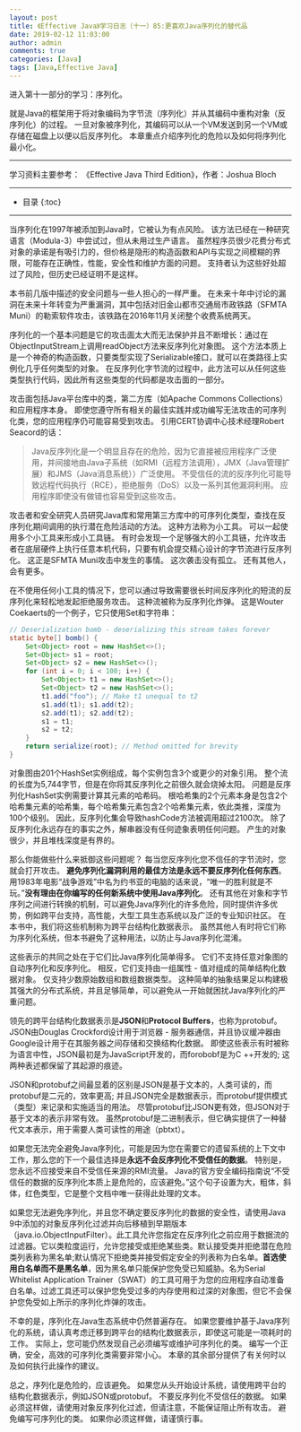 ```yaml
---
layout: post
title: 《Effective Java》学习日志（十一）85:更喜欢Java序列化的替代品
date: 2019-02-12 11:03:00
author: admin
comments: true
categories: [Java]
tags: [Java,Effective Java]
---
```




进入第十一部分的学习：序列化。

就是Java的框架用于将对象编码为字节流（序列化）并从其编码中重构对象（反序列化）的过程。 一旦对象被序列化，其编码可以从一个VM发送到另一个VM或存储在磁盘上以便以后反序列化。 本章重点介绍序列化的危险以及如何将序列化最小化。

<!-- more -->

------

学习资料主要参考： 《Effective Java Third Edition》，作者：Joshua Bloch

------




* 目录
{:toc}

------

当序列化在1997年被添加到Java时，它被认为有点风险。 该方法已经在一种研究语言（Modula-3）中尝试过，但从未用过生产语言。 虽然程序员很少花费分布式对象的承诺是有吸引力的，但价格是隐形的构造函数和API与实现之间模糊的界限，可能存在正确性，性能，安全性和维护方面的问题。 支持者认为这些好处超过了风险，但历史已经证明不是这样。

本书前几版中描述的安全问题与一些人担心的一样严重。 在未来十年中讨论的漏洞在未来十年转变为严重漏洞，其中包括对旧金山都市交通局市政铁路（SFMTA Muni）的勒索软件攻击，该铁路在2016年11月关闭整个收费系统两天。

序列化的一个基本问题是它的攻击面太大而无法保护并且不断增长：通过在ObjectInputStream上调用readObject方法来反序列化对象图。 这个方法本质上是一个神奇的构造函数，只要类型实现了Serializable接口，就可以在类路径上实例化几乎任何类型的对象。 在反序列化字节流的过程中，此方法可以从任何这些类型执行代码，因此所有这些类型的代码都是攻击面的一部分。

攻击面包括Java平台库中的类，第二方库（如Apache Commons Collections）和应用程序本身。 即使您遵守所有相关的最佳实践并成功编写无法攻击的可序列化类，您的应用程序仍可能容易受到攻击。 引用CERT协调中心技术经理Robert Seacord的话：

> Java反序列化是一个明显且存在的危险，因为它直接被应用程序广泛使用，并间接地由Java子系统（如RMI（远程方法调用），JMX（Java管理扩展）和JMS（Java消息系统））广泛使用。 不受信任的流的反序列化可能导致远程代码执行（RCE），拒绝服务（DoS）以及一系列其他漏洞利用。 应用程序即使没有做错也容易受到这些攻击。

攻击者和安全研究人员研究Java库和常用第三方库中的可序列化类型，查找在反序列化期间调用的执行潜在危险活动的方法。 这种方法称为小工具。 可以一起使用多个小工具来形成小工具链。 有时会发现一个足够强大的小工具链，允许攻击者在底层硬件上执行任意本机代码，只要有机会提交精心设计的字节流进行反序列化。 这正是SFMTA Muni攻击中发生的事情。 这次袭击没有孤立。 还有其他人，会有更多。

在不使用任何小工具的情况下，您可以通过导致需要很长时间反序列化的短流的反序列化来轻松地发起拒绝服务攻击。 这种流被称为反序列化炸弹。 这是Wouter Coekaerts的一个例子，它只使用Set和字符串：

```java
// Deserialization bomb - deserializing this stream takes forever
static byte[] bomb() {
    Set<Object> root = new HashSet<>();
    Set<Object> s1 = root;
    Set<Object> s2 = new HashSet<>();
    for (int i = 0; i < 100; i++) {
        Set<Object> t1 = new HashSet<>();
        Set<Object> t2 = new HashSet<>();
        t1.add("foo"); // Make t1 unequal to t2
        s1.add(t1); s1.add(t2);
        s2.add(t1); s2.add(t2);
        s1 = t1;
        s2 = t2;
    } 
    return serialize(root); // Method omitted for brevity
}
```

对象图由201个HashSet实例组成，每个实例包含3个或更少的对象引用。 整个流的长度为5,744字节，但是在你将其反序列化之前很久就会烧掉太阳。 问题是反序列化HashSet实例需要计算其元素的哈希码。 根哈希集的2个元素本身是包含2个哈希集元素的哈希集，每个哈希集元素包含2个哈希集元素，依此类推，深度为100个级别。 因此，反序列化集会导致hashCode方法被调用超过2100次。 除了反序列化永远存在的事实之外，解串器没有任何迹象表明任何问题。 产生的对象很少，并且堆栈深度是有界的。

那么你能做些什么来抵御这些问题呢？ 每当您反序列化您不信任的字节流时，您就会打开攻击。 **避免序列化漏洞利用的最佳方法是永远不要反序列化任何东西**。 用1983年电影“战争游戏”中名为约书亚的电脑的话来说，“唯一的胜利就是不玩。”**没有理由在你编写的任何新系统中使用Java序列化**。 还有其他在对象和字节序列之间进行转换的机制，可以避免Java序列化的许多危险，同时提供许多优势，例如跨平台支持，高性能，大型工具生态系统以及广泛的专业知识社区。 在本书中，我们将这些机制称为跨平台结构化数据表示。 虽然其他人有时将它们称为序列化系统，但本书避免了这种用法，以防止与Java序列化混淆。

这些表示的共同之处在于它们比Java序列化简单得多。 它们不支持任意对象图的自动序列化和反序列化。 相反，它们支持由一组属性 - 值对组成的简单结构化数据对象。 仅支持少数原始数组和数组数据类型。 这种简单的抽象结果足以构建极其强大的分布式系统，并且足够简单，可以避免从一开始就困扰Java序列化的严重问题。

领先的跨平台结构化数据表示是**JSON**和**Protocol Buffers**，也称为protobuf。 JSON由Douglas Crockford设计用于浏览器 - 服务器通信，并且协议缓冲器由Google设计用于在其服务器之间存储和交换结构化数据。 即使这些表示有时被称为语言中性，JSON最初是为JavaScript开发的，而forobobf是为C ++开发的; 这两种表述都保留了其起源的痕迹。

JSON和protobuf之间最显着的区别是JSON是基于文本的，人类可读的，而protobuf是二元的，效率更高; 并且JSON完全是数据表示，而protobuf提供模式（类型）来记录和实施适当的用法。 尽管protobuf比JSON更有效，但JSON对于基于文本的表示非常有效。 虽然protobuf是二进制表示，但它确实提供了一种替代文本表示，用于需要人类可读性的用途（pbtxt）。

如果您无法完全避免Java序列化，可能是因为您在需要它的遗留系统的上下文中工作，那么您的下一个最佳选择是**永远不会反序列化不受信任的数据**。 特别是，您永远不应接受来自不受信任来源的RMI流量。 Java的官方安全编码指南说“不受信任的数据的反序列化本质上是危险的，应该避免。”这个句子设置为大，粗体，斜体，红色类型，它是整个文档中唯一获得此处理的文本。

如果您无法避免序列化，并且您不确定要反序列化的数据的安全性，请使用Java 9中添加的对象反序列化过滤并向后移植到早期版本（java.io.ObjectInputFilter）。此工具允许您指定在反序列化之前应用于数据流的过滤器。它以类粒度运行，允许您接受或拒绝某些类。默认接受类并拒绝潜在危险类列表称为黑名单;默认情况下拒绝类并接受假定安全的列表称为白名单。**首选使用白名单而不是黑名单**，因为黑名单只能保护您免受已知威胁。名为Serial Whitelist Application Trainer（SWAT）的工具可用于为您的应用程序自动准备白名单。过滤工具还可以保护您免受过多的内存使用和过深的对象图，但它不会保护您免受如上所示的序列化炸弹的攻击。

不幸的是，序列化在Java生态系统中仍然普遍存在。 如果您要维护基于Java序列化的系统，请认真考虑迁移到跨平台的结构化数据表示，即使这可能是一项耗时的工作。 实际上，您可能仍然发现自己必须编写或维护可序列化的类。 编写一个正确，安全，高效的可序列化类需要非常小心。 本章的其余部分提供了有关何时以及如何执行此操作的建议。

总之，序列化是危险的，应该避免。 如果您从头开始设计系统，请使用跨平台的结构化数据表示，例如JSON或protobuf。 不要反序列化不受信任的数据。 如果必须这样做，请使用对象反序列化过滤，但请注意，不能保证阻止所有攻击。 避免编写可序列化的类。 如果你必须这样做，请谨慎行事。

